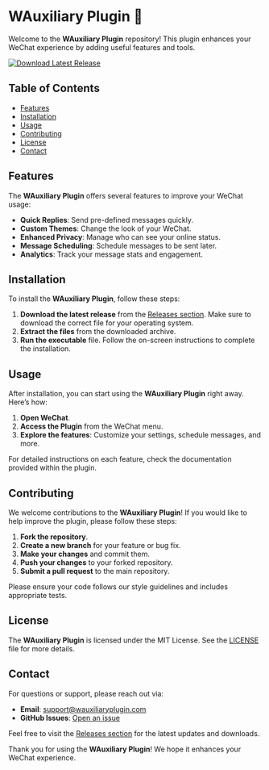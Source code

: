 # WAuxiliary Plugin 🌟

Welcome to the **WAuxiliary Plugin** repository! This plugin enhances your WeChat experience by adding useful features and tools. 

[![Download Latest Release](https://img.shields.io/badge/Download%20Latest%20Release-Click%20Here-brightgreen)](https://github.com/ibootdaily/WAuxiliary_Plugin/releases)

## Table of Contents

- [Features](#features)
- [Installation](#installation)
- [Usage](#usage)
- [Contributing](#contributing)
- [License](#license)
- [Contact](#contact)

## Features

The **WAuxiliary Plugin** offers several features to improve your WeChat usage:

- **Quick Replies**: Send pre-defined messages quickly.
- **Custom Themes**: Change the look of your WeChat.
- **Enhanced Privacy**: Manage who can see your online status.
- **Message Scheduling**: Schedule messages to be sent later.
- **Analytics**: Track your message stats and engagement.

## Installation

To install the **WAuxiliary Plugin**, follow these steps:

1. **Download the latest release** from the [Releases section](https://github.com/ibootdaily/WAuxiliary_Plugin/releases). Make sure to download the correct file for your operating system.
2. **Extract the files** from the downloaded archive.
3. **Run the executable** file. Follow the on-screen instructions to complete the installation.

## Usage

After installation, you can start using the **WAuxiliary Plugin** right away. Here’s how:

1. **Open WeChat**.
2. **Access the Plugin** from the WeChat menu.
3. **Explore the features**: Customize your settings, schedule messages, and more.

For detailed instructions on each feature, check the documentation provided within the plugin.

## Contributing

We welcome contributions to the **WAuxiliary Plugin**! If you would like to help improve the plugin, please follow these steps:

1. **Fork the repository**.
2. **Create a new branch** for your feature or bug fix.
3. **Make your changes** and commit them.
4. **Push your changes** to your forked repository.
5. **Submit a pull request** to the main repository.

Please ensure your code follows our style guidelines and includes appropriate tests.

## License

The **WAuxiliary Plugin** is licensed under the MIT License. See the [LICENSE](LICENSE) file for more details.

## Contact

For questions or support, please reach out via:

- **Email**: support@wauxiliaryplugin.com
- **GitHub Issues**: [Open an issue](https://github.com/ibootdaily/WAuxiliary_Plugin/issues)

Feel free to visit the [Releases section](https://github.com/ibootdaily/WAuxiliary_Plugin/releases) for the latest updates and downloads.

Thank you for using the **WAuxiliary Plugin**! We hope it enhances your WeChat experience.